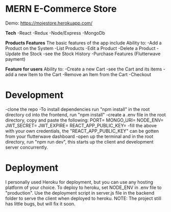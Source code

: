 # MERN E-Commerce Store

Demo: https://mojestore.herokuapp.com/

**Tech**
-React
-Redux
-Node/Express
-MongoDb

**Products Features**
The basic features of the app include
Ability to:
-Add a Product on the System
-List Products
-Edit a Product
-Delete a Product
-Update the Stock
-see the Stock History
-Purchase Features (Flutterwave payment)

**Feature for users**
Ability to:
-Create a new Cart
-see the Cart and its items
-add a new Item to the Cart
-Remove an Item from the Cart
-Checkout

# Development

-clone the repo
-To install dependencies
run "npm install" in the root directory
cd into the frontend, run "npm install"
-create a .env file in the root directory, copy and paste the following:
PORT=
MONGO_URI=
NODE_ENV=
JWT_SECRET=
JWT_EXPIRE=
REACT_APP_PUBLIC_KEY=
-fill the above with your own credentials, the "REACT_APP_PUBLIC_KEY" can be gotten from your
flutterwave dashboard
-open up the terminal and in the root directory, run "npm run dev",
this starts up the client and development server concurrently.

# Deployment

I personally used Heroku for deployment, but you can use any hosting platform of your choice.
To deploy to heroku, set NODE_ENV in .env file to "production".
Use the deployment script in server.js file in the backend folder to serve the client when deployed to heroku.
NOTE: The project still has little bugs, but will fix it soon.

